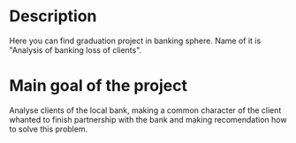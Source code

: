 # Description
Here you can find graduation project in banking sphere. Name of it is "Analysis of banking loss of clients". 
# Main goal of the project
Analyse clients of the local bank, making a common character of the client whanted to finish partnership with the bank and making recomendation how to solve this problem. 
